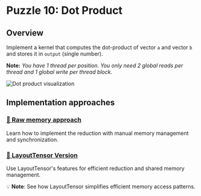 # Puzzle 10: Dot Product

## Overview

Implement a kernel that computes the dot-product of vector `a` and vector `b` and stores it in `output` (single number).

**Note:** _You have 1 thread per position. You only need 2 global reads per thread and 1 global write per thread block._

![Dot product visualization](./media/videos/720p30/puzzle_10_viz.gif)

## Implementation approaches

### [🔰 Raw memory approach](./raw.md)
Learn how to implement the reduction with manual memory management and synchronization.

### [📐 LayoutTensor Version](./layout_tensor.md)
Use LayoutTensor's features for efficient reduction and shared memory management.

💡 **Note**: See how LayoutTensor simplifies efficient memory access patterns.
